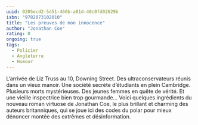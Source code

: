 ```yaml
---
uuid: 0205ecd2-5d51-460b-a81d-40c0fd02629b
isbn: "9782073102010"
title: "Les preuves de mon innocence"
author: "Jonathan Coe"
rating: 0
ongoing: true
tags:
  - Policier
  - Angleterre
  - Humour
---
```


L’arrivée de Liz Truss au 10, Downing Street. Des ultraconservateurs réunis dans un vieux manoir. Une société secrète d’étudiants en plein Cambridge. Plusieurs morts mystérieuses. Des jeunes femmes en quête de vérité. Et une vieille inspectrice bien trop gourmande… Voici quelques ingrédients du nouveau roman virtuose de Jonathan Coe, le plus brillant et charming des auteurs britanniques, qui se joue ici des codes du polar pour mieux dénoncer montée des extrêmes et désinformation.

